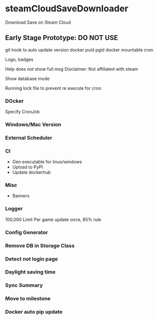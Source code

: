 # steamCloudSaveDownloader
Download Save on Steam Cloud

## Early Stage Prototype: DO NOT USE


git hook to auto update version
docker puid pgid
docker mountable cron

Logo, badges

Help does not show full msg
Disclaimer: Not affiliated with steam

Show database mode

Running lock file to prevent re execute for cron

### DOcker
Specify CronJob

### Windows/Mac Version

### External Scheduler

### CI
- Gen executable for linux/windows
- Upload to PyPI
- Update dockerhub

### Misc
- Banners

### Logger
100,000 Limit
Per game update once, 85% rule

### Config Generator

### Remove DB in Storage Class

### Detect not login page

### Daylight saving time

### Sync Summary

### Move to milestone

### Docker auto pip update
